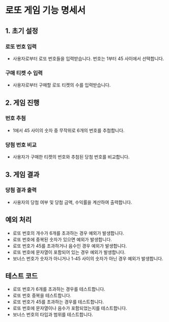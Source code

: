 # 로또 게임 기능 명세서

## 1. 초기 설정

### 로또 번호 입력

- 사용자로부터 로또 번호들을 입력받습니다. 번호는 1부터 45 사이에서 선택합니다.

### 구매 티켓 수 입력

- 사용자로부터 구매할 로또 티켓의 수를 입력받습니다.

## 2. 게임 진행

### 번호 추첨

- 1에서 45 사이의 숫자 중 무작위로 6개의 번호를 추첨합니다.

### 당첨 번호 비교

- 사용자가 구매한 티켓의 번호와 추첨된 당첨 번호를 비교합니다.

## 3. 게임 결과

### 당첨 결과 출력

- 사용자의 당첨 여부 및 당첨 금액, 수익률을 계산하여 출력합니다.

## 예외 처리

- 로또 번호의 개수가 6개를 초과하는 경우 예외가 발생합니다.
- 로또 번호에 중복된 숫자가 있으면 예외가 발생합니다.
- 로또 번호가 45를 초과하거나 음수인 경우 예외가 발생합니다.
- 로또 번호에 문자열이 포함되어 있는 경우 예외가 발생합니다.
- 보너스 번호가 숫자가 아니거나 1-45 사이의 숫자가 아닌 경우 예외가 발생합니다.

## 테스트 코드

- 로또 번호가 6개를 초과하는 경우를 테스트합니다.
- 로또 번호 중복을 테스트합니다.
- 로또 번호가 45를 초과하는 경우를 테스트합니다.
- 로또 번호에 문자열이나 음수가 포함되었는지를 테스트합니다.
- 보너스 번호의 타입과 범위를 테스트합니다.
